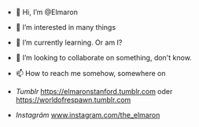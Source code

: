 - 👋 Hi, I’m @Elmaron
- 👀 I’m interested in many things
- 🌱 I’m currently learning. Or am I?
- 💞️ I’m looking to collaborate on something, don't know.
- 📫 How to reach me somehow, somewhere on
  
-  $Tumblr$      https://elmaronstanford.tumblr.com oder https://worldofrespawn.tumblr.com
-  $Instagrám$   www.instagram.com/the_elmaron

<!---
Elmaron/Elmaron is a ✨ special ✨ repository because its `README.md` (this file) appears on your GitHub profile.
You can click the Preview link to take a look at your changes.
--->
